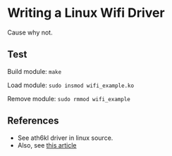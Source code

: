 Writing a Linux Wifi Driver
===========================

Cause why not.

Test
----

Build module: `make`

Load module: `sudo insmod wifi_example.ko`

Remove module: `sudo rmmod wifi_example`

References
----------

- See ath6kl driver in linux source.
- Also, see [this article](https://www.apriorit.com/dev-blog/645-lin-linux-wi-fi-driver-tutorial-how-to-write-simple-linux-wireless-driver-prototype)

